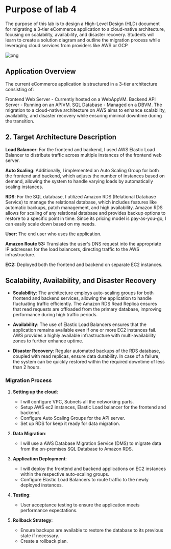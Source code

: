 # Purpose of lab 4
The purpose of this lab is to design a High-Level Design (HLD) document for migrating a 3-tier eCommerce application to a cloud-native architecture, focusing on scalability, availability, and disaster recovery. Students will learn to create a solution diagram and outline the migration process while leveraging cloud services from providers like AWS or GCP

![png](https://github.com/user-attachments/assets/b6646e4b-4ec8-4ab0-816c-a0e4abbe6014)

## Application Overview

The current eCommerce application is structured in a 3-tier architecture consisting of:

Frontend Web Server - Currently hosted on a WebAppVM.
Backend API Server - Running on an APIVM.
SQL Database - Managed on a DBVM.
The migration to a cloud-native architecture on AWS aims to enhance scalability, availability, and disaster recovery while ensuring minimal downtime during the transition.

## 2. Target Architecture Description

**Load Balancer**: For the frontend and backend, I used AWS Elastic Load Balancer to distribute traffic across multiple instances of the frontend web server. 

**Auto Scaling**: Additionally, I implemented an Auto Scaling Group for both the frontend and backend, which adjusts the number of instances based on demand, allowing the system to handle varying loads by automatically scaling instances.

**RDS**: For the SQL database, I utilized Amazon RDS (Relational Database Service) to manage the relational database, which includes features like automatic backups, patch management, and high availability. Amazon RDS allows for scaling of any relational database and provides backup options to restore to a specific point in time. Since its pricing model is pay-as-you-go, I can easily scale down based on my needs.

**User:** The end user who uses the application.

**Amazon Route 53:** Translates the user's DNS request into the appropriate IP addresses for the load balancers, directing traffic to the AWS infrastructure.

**EC2:** Deployed both the frontend and backend on separate EC2 instances.


## Scalability, Availability, and Disaster Recovery

- **Scalability**: The architecture employs auto-scaling groups for both frontend and backend services, allowing the application to handle fluctuating traffic efficiently. The Amazon RDS Read Replica ensures that read requests are offloaded from the primary database, improving performance during high traffic periods.

- **Availability**: The use of Elastic Load Balancers ensures that the application remains available even if one or more EC2 instances fail. AWS provides a highly available infrastructure with multi-availability zones to further enhance uptime.

- **Disaster Recovery**: Regular automated backups of the RDS database, coupled with read replicas, ensure data durability. In case of a failure, the system can be quickly restored within the required downtime of less than 2 hours.

### Migration Process

1. **Setting up the cloud**:
   - I will configure VPC, Subnets all the networking parts.
   - Setup AWS ec2 instances, Elastic Load balancer for the frontend and backend.
   - Configure Auto Scaling Groups for the API server.
   - Set up RDS for keep it ready for data migration.

2. **Data Migration**:
   - I will use a AWS Database Migration Service (DMS) to migrate data from the on-premises SQL Database to Amazon RDS.

3. **Application Deployment**:
   - I will deploy the frontend and backend applications on EC2 instances within the respective auto-scaling groups.
   - Configure Elastic Load Balancers to route traffic to the newly deployed instances.

4. **Testing**:
   - User acceptance testing to ensure the application meets performance expectations.

5. **Rollback Strategy**:
   - Ensure backups are available to restore the database to its previous state if necessary.
   - Create a rollback plan.


